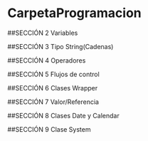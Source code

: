 # CarpetaProgramacion

##SECCIÓN 2
Variables

##SECCIÓN 3
Tipo String(Cadenas)

##SECCIÓN 4
Operadores

##SECCIÓN 5
Flujos de control

##SECCIÓN 6
Clases Wrapper

##SECCIÓN 7
Valor/Referencia

##SECCIÓN 8
Clases Date y Calendar

##SECCIÓN 9
Clase System
